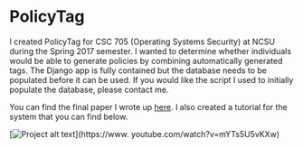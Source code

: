 # PolicyTag

I created PolicyTag for CSC 705 (Operating Systems Security) at NCSU during the Spring 2017 semester. I wanted to determine whether individuals would be able to generate policies by combining automatically generated tags. The Django app is fully contained but the database needs to be populated before it can be used. If you would like the script I used to initially populate the database, please contact me.

You can find the final paper I wrote up [here](https://www.dropbox.com/s/l6toizls4y1qj8h/policytag.pdf?dl=0). I also created a tutorial for the system that you can find below.

[![Project alt text](http://img.youtube.com/vi/mYTs5U5vKXw/0.jpg)](https://www. youtube.com/watch?v=mYTs5U5vKXw)
